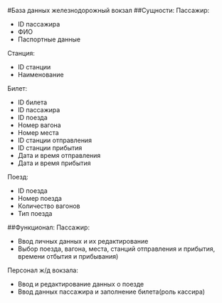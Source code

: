 #База данных железнодорожный вокзал
##Сущности:
Пассажир: 
*	ID пассажира 
*	ФИО 
*	Паспортные данные 
 
Станция: 
*	ID станции 
*	Наименование 
 
Билет: 
*	ID билета 
*	ID пассажира 
*	ID поезда 
*	Номер вагона 
*	Номер места 
*	ID станции отправления 
*	ID станции прибытия 
*	Дата и время отправления 
*	Дата и время прибытия 
 
Поезд: 
*	ID поезда 
*	Номер поезда 
*	Количество вагонов 
*	Тип поезда 
 
##Функционал: 
Пассажир: 
- Ввод личных данных и их редактирование 
- Выбор поезда, вагона, места, станций отправления и прибытия, времени отбытия и прибывания)  
 
Персонал ж/д вокзала: 
- Ввод и редактирование данных о поезде 
- Ввод данных пассажира и заполнение билета(роль кассира) 
